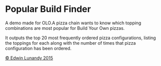 Popular Build Finder
=========

A demo made for OLO.A pizza chain wants to know which topping combinations are most popular for Build Your Own pizzas.

It outputs the top 20 most frequently ordered pizza configurations, listing the toppings for each along with the number of times that pizza configuration has been ordered.



[© Edwin Lunandy 2015](http://www.edwinlunandy.com)